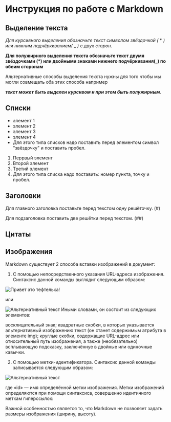 # Инструкция по работе с Markdown

## Выделение текста 
*Для курсивного выделения обозначьте текст символом звёздочкой (* * _) или нижним подчёркиванием(_ _ *) с двух сторон.*

**Для полужирного выделения текста обозначьте текст двумя звёздочками (*) или двойными знаками нижнего подчёркивания(_) по обеим сторонам**

Альтернативные способы выделения текста нужны для того чтобы мы могли совмещать оба этих способа например 

**_текст может быть выделен курсивом и при этом быть полужирным_**.

## Списки 
* элемент 1
* элемент 2
* элемент 3
* элемент 4 
* Для этого типа списков надо поставить перед элементом символ "звёздочку" и поставить пробел.

1. Перрвый элемент
2. Второй элемент
3. Третий элемент
4. Для этого типа списка надо поставить: номер пункта, точку и пробел.

## Заголовки
Для главного заголовка поставьте перед текстом одну решёточку. (#)

Для подзаголовка поставить две решётки перед текстом. (##)
## Цитаты

## Изображения
Markdown существует 2 способа вставки изображений в документ:

1. С помощью непосредственного указания URL-адреса изображения. Синтаксис данной команды выглядит следующим образом:

![Привет это тефтелька!](Teftelka.jpg)

или 


![Альтернативный текст](/путь/к/изображению.jpg "Подсказка")
Иными словами, он состоит из следующих элементов:

восклицательный знак;
квадратные скобки, в которых указывается альтернативный изображению текст (он станет содержимым атрибута в элементе img);
круглые скобки, содержащие URL-адрес или относительный путь изображения, а также (необязательно) всплывающую подсказку, заключённуе в двойные или одиночные кавычки.

2.  С помощью метки-идентификатора. Синтаксис данной команды записывается следующим образом:

![Альтернативный текст][id]

где «id» — имя определённой метки изображения. Метки изображений определяются при помощи синтаксиса, совершенно идентичного меткам гиперссылок:

[id]: путь/к/изображению "Необязательная подсказка"
Важной особенностью является то, что Markdown не позволяет задать размеры изображения (ширину, высоту).
